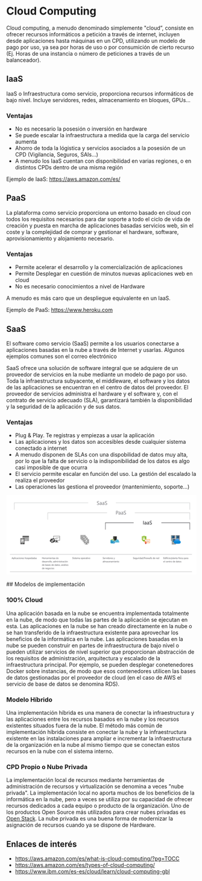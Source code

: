 
# Cloud Computing

Cloud computing, a menudo denominado simplemente "cloud”, consiste en ofrecer recursos informáticos a petición a través de internet, incluyen desde aplicaciones hasta máquinas en un CPD, utilizando un modelo de pago por uso, ya sea por horas de uso o por consumición de cierto recurso (Ej. Horas de una instancia o número de peticiones a través de un balanceador).

## IaaS

IaaS o Infraestructura como servicio, proporciona recursos informáticos de bajo nivel. Incluye servidores, redes, almacenamiento en bloques, GPUs...

### Ventajas

* No es necesario la posesión o inversión en hardware
* Se puede escalar la infraestructura a medida que la carga del servicio aumenta
* Ahorro de toda la lógistica y servicios asociados a la posesión de un CPD (Vigilancia, Seguros, SAIs...)
* A menudo los IaaS cuentan con disponibilidad en varias regiones, o en distintos CPDs dentro de una misma región

Ejemplo de IaaS: https://aws.amazon.com/es/

## PaaS

La plataforma como servicio proporciona un entorno basado en cloud con todos los requisitos necesarios para dar soporte a todo el ciclo de vida de creación y puesta en marcha de aplicaciones basadas servicios web, sin el coste y la complejidad de comprar y gestionar el hardware, software, aprovisionamiento y alojamiento necesario.

### Ventajas
* Permite acelerar el desarrollo y la comercialización de aplicaciones
* Permite Desplegar en cuestión de minutos nuevas aplicaciones web en cloud
* No es necesario conocimientos a nivel de Hardware

A menudo es más caro que un despliegue equivalente en un IaaS.

Ejemplo de PaaS: https://www.heroku.com

## SaaS

El software como servicio (SaaS) permite a los usuarios conectarse a aplicaciones basadas en la nube a través de Internet y usarlas. Algunos ejemplos comunes son el correo electrónico

SaaS ofrece una solución de software integral que se adquiere de un proveedor de servicios en la nube mediante un modelo de pago por uso. Toda la infraestructura subyacente, el middleware, el software y los datos de las aplicaciones se encuentran en el centro de datos del proveedor. El proveedor de servicios administra el hardware y el software y, con el contrato de servicio adecuado (SLA), garantizará también la disponibilidad y la seguridad de la aplicación y de sus datos.

### Ventajas

* Plug & Play. Te registras y empiezas a usar la aplicación
* Las aplicaciones y los datos son accesibles desde cualquier sistema conectado a internet
* A menudo disponen de SLAs con una dispobilidad de datos muy alta, por lo que la falta de servicio o la indisponibilidad de los datos es algo casi imposible de que ocurra
* El servicio permite escalar en función del uso. La gestión del escalado la realiza el proveedor
* Las operaciones las gestiona el proveedor (mantenimiento, soporte...)

![Cloud Computing](./img/cloud-computing.png)

## Modelos de implementación

### 100% Cloud

Una aplicación basada en la nube se encuentra implementada totalmente en la nube, de modo que todas las partes de la aplicación se ejecutan en esta. Las aplicaciones en la nube se han creado directamente en la nube o se han transferido de la infraestructura existente para aprovechar los beneficios de la informática en la nube. Las aplicaciones basadas en la nube se pueden construir en partes de infraestructura de bajo nivel o pueden utilizar servicios de nivel superior que proporcionan abstracción de los requisitos de administración, arquitectura y escalado de la infraestructura principal. Por ejemplo, se pueden desplegar conetenedores Docker sobre instancias, de modo que esos contenedores utilicen las bases de datos gestionadas por el proveedor de cloud (en el caso de AWS el servicio de base de datos se denomina RDS).

### Modelo Híbrido

Una implementación híbrida es una manera de conectar la infraestructura y las aplicaciones entre los recursos basados en la nube y los recursos existentes situados fuera de la nube. El método más común de implementación híbrida consiste en conectar la nube y la infraestructura existente en las instalaciones para ampliar e incrementar la infraestructura de la organización en la nube al mismo tiempo que se conectan estos recursos en la nube con el sistema interno.

### CPD Propio o Nube Privada

La implementación local de recursos mediante herramientas de administración de recursos y virtualización se denomina a veces "nube privada". La implementación local no aporta muchos de los beneficios de la informática en la nube, pero a veces se utiliza por su capacidad de ofrecer recursos dedicados a cada equipo o producto de la organización. Uno de los productos Open Source más utilizados para crear nubes privadas es [Open Stack](https://www.openstack.org). La nube privada es una buena forma de modernizar la asignación de recursos cuando ya se dispone de Hardware.

## Enlaces de interés

* https://aws.amazon.com/es/what-is-cloud-computing/?pg=TOCC
* https://aws.amazon.com/es/types-of-cloud-computing/
* https://www.ibm.com/es-es/cloud/learn/cloud-computing-gbl
